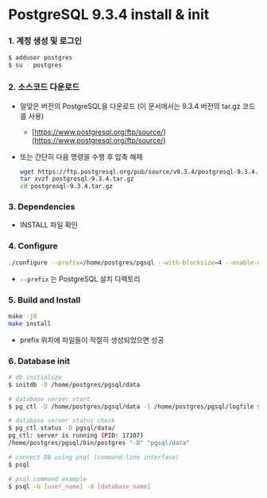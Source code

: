 # PostgreSQL 9.3.4 install & init

### 1. 계정 생성 및 로그인

```bash
$ adduser postgres
$ su - postgres
```

### 2. 소스코드 다운로드

- 알맞은 버전의 PostgreSQL을 다운로드 (이 문서에서는 9.3.4 버전의 tar.gz 코드를 사용)
    - [https://www.postgresql.org/ftp/source/](https://www.postgresql.org/ftp/source/)
- 또는 간단히 다음 명령을 수행 후 압축 해제

    ```bash
    wget https://ftp.postgresql.org/pub/source/v9.3.4/postgresql-9.3.4.tar.gz
    tar xvzf postgresql-9.3.4.tar.gz
    cd postgresql-9.3.4.tar.gz
    ```

### 3. Dependencies

- INSTALL 파일 확인

### 4. Configure

```bash
./configure --prefix=/home/postgres/pgsql --with-blocksize=4 --enable-debug
```

- `--prefix` 는 PostgreSQL 설치 디렉토리

### 5. Build and Install

```bash
make -j8
make install
```

- prefix 위치에 파일들이 적절히 생성되었으면 성공

### 6. Database init

```bash
# db initialize
$ initdb -D /home/postgres/pgsql/data

# database server start
$ pg_ctl -D /home/postgres/pgsql/data -l /home/postgres/pgsql/logfile start

# database server status check
$ pg_ctl status -D pgsql/data/
pg_ctl: server is running (PID: 17107)
/home/postgres/pgsql/bin/postgres "-D" "pgsql/data"

# connect DB using psql (command-line interface)
$ psql 

# psql command example
$ psql -U [user_name] -d [database_name]
```
